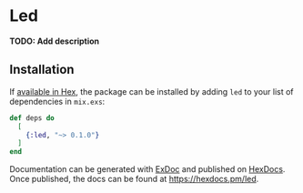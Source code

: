 # Led

**TODO: Add description**

## Installation

If [available in Hex](https://hex.pm/docs/publish), the package can be installed
by adding `led` to your list of dependencies in `mix.exs`:

```elixir
def deps do
  [
    {:led, "~> 0.1.0"}
  ]
end
```

Documentation can be generated with [ExDoc](https://github.com/elixir-lang/ex_doc)
and published on [HexDocs](https://hexdocs.pm). Once published, the docs can
be found at <https://hexdocs.pm/led>.

